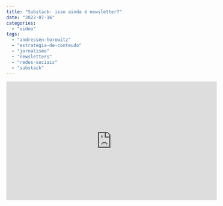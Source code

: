 ```yaml
---
title: "Substack: isso ainda é newsletter?"
date: "2022-07-16"
categories: 
  - "video"
tags: 
  - "andressen-horowitz"
  - "estrategia-de-conteudo"
  - "jornalismo"
  - "newsletters"
  - "redes-sociais"
  - "substack"
---
```


<iframe width="560" height="315" src="https://www.youtube-nocookie.com/embed/fTzCOzToUcM" title="YouTube video player" frameborder="0" allow="accelerometer; autoplay; clipboard-write; encrypted-media; gyroscope; picture-in-picture" allowfullscreen></iframe>
